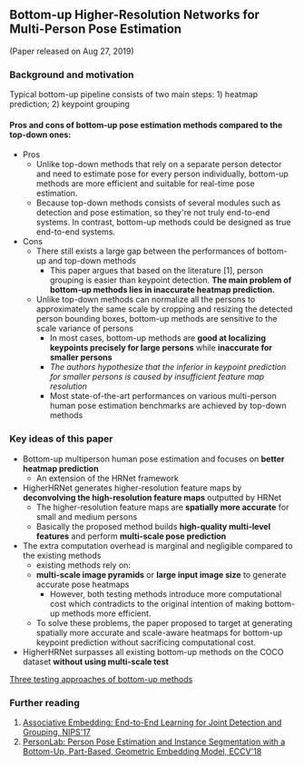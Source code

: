 ## Bottom-up Higher-Resolution Networks for Multi-Person Pose Estimation

(Paper released on Aug 27, 2019)

### Background and motivation

Typical bottom-up pipeline consists of two main steps: 1) heatmap prediction; 2) keypoint grouping

#### Pros and cons of bottom-up pose estimation methods compared to the top-down ones:
- Pros
  - Unlike top-down methods that rely on a separate person detector and need to estimate pose for every person individually, bottom-up methods are more efficient and suitable for real-time pose estimation.
  - Because top-down methods consists of several modules such as detection and pose estimation, so they're not truly end-to-end systems. In contrast, bottom-up methods could be designed as true end-to-end systems.
- Cons
  - There still exists a large gap between the performances of bottom-up and top-down methods
    - This paper argues that based on the literature [1], person grouping is easier than keypoint detection. **The main problem of bottom-up methods lies in inaccurate heatmap prediction.**
  - Unlike top-down methods can normalize all the persons to approximately the same scale by cropping and resizing the detected person bounding boxes, bottom-up methods are sensitive to the scale variance of persons
    - In most cases, bottom-up methods are **good at localizing keypoints precisely for large persons** while **inaccurate for smaller persons**
    - *The authors hypothesize that the inferior in keypoint prediction for smaller persons is caused by insufficient feature map resolution*
    - Most state-of-the-art performances on various multi-person human pose estimation benchmarks are achieved by top-down methods

### Key ideas of this paper
- Bottom-up multiperson human pose estimation and focuses on **better heatmap prediction**
  - An extension of the HRNet framework
- HigherHRNet generates higher-resolution feature maps by **deconvolving the high-resolution feature maps** outputted by
HRNet
  - The higher-resolution feature maps are **spatially more accurate** for small and medium persons
  - Basically the proposed method builds **high-quality multi-level features** and perform **multi-scale pose prediction**
- The extra computation overhead is marginal and negligible compared to the existing methods
  - existing methods rely on:
  - **multi-scale image pyramids** or **large input image size** to generate accurate pose heatmaps
    - However, both testing methods introduce more computational cost which contradicts to the original intention of making bottom-up methods more efficient.
  - To solve these problems, the paper proposed to target at generating spatially more accurate and scale-aware heatmaps for bottom-up keypoint prediction without sacrificing computational cost.
- HigherHRNet surpasses all existing bottom-up methods on the COCO dataset **without using multi-scale test**

[Three testing approaches of bottom-up methods](figures/higherHRNet_three_testing.png)

### Further reading
1. [Associative Embedding: End-to-End Learning for Joint Detection and Grouping, NIPS'17](https://papers.nips.cc/paper/6822-associative-embedding-end-to-end-learning-for-joint-detection-and-grouping.pdf)
2. [PersonLab: Person Pose Estimation and Instance Segmentation with a Bottom-Up, Part-Based, Geometric Embedding Model, ECCV'18](https://arxiv.org/pdf/1803.08225.pdf)
